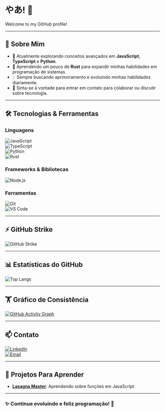 # やあ! 👋  

Welcome to my GitHub profile!  

---

## 🚀 Sobre Mim  
- 🔭 Atualmente explorando conceitos avançados em **JavaScript**, **TypeScript** e **Python**.  
- 🌱 Aprendendo um pouco de **Rust** para expandir minhas habilidades em programação de sistemas.  
- 💡 Sempre buscando aprimoramento e evoluindo minhas habilidades diariamente.  
- 💬 Sinta-se à vontade para entrar em contato para colaborar ou discutir sobre tecnologia.  

---

## 🛠️ Tecnologias & Ferramentas  

### Linguagens  
![JavaScript](https://img.shields.io/badge/JavaScript-F7DF1E?style=for-the-badge&logo=javascript&logoColor=black)  
![TypeScript](https://img.shields.io/badge/TypeScript-3178C6?style=for-the-badge&logo=typescript&logoColor=white)  
![Python](https://img.shields.io/badge/Python-3776AB?style=for-the-badge&logo=python&logoColor=white)  
![Rust](https://img.shields.io/badge/Rust-000000?style=for-the-badge&logo=rust&logoColor=white)  

### Frameworks & Bibliotecas  
![Node.js](https://img.shields.io/badge/Node.js-339933?style=for-the-badge&logo=nodedotjs&logoColor=white)  

### Ferramentas  
![Git](https://img.shields.io/badge/Git-F05032?style=for-the-badge&logo=git&logoColor=white)  
![VS Code](https://img.shields.io/badge/VS%20Code-007ACC?style=for-the-badge&logo=visualstudiocode&logoColor=white)  

---

## ⚡ GitHub Strike  

![GitHub Strike](https://github-readme-streak-stats.herokuapp.com/?user=visionsPercosits&theme=tokyonight&hide_border=true)  

---

## 📊 Estatísticas do GitHub  

![Top Langs](https://github-readme-stats.vercel.app/api/top-langs/?username=visionsPercosits&layout=compact&theme=tokyonight&hide_border=true)  

---

## 🏋️ Gráfico de Consistência  

[![GitHub Activity Graph](https://github-readme-activity-graph.vercel.app/graph?username=visionsPercosits&bg_color=ffffff&color=9e4c98&line=00ecf0&point=000000&area=true&hide_border=true)](https://github.com/ashutosh00710/github-readme-activity-graph)  

---

## 📫 Contato  

[![LinkedIn](https://img.shields.io/badge/LinkedIn-0A66C2?style=for-the-badge&logo=linkedin&logoColor=white)](https://linkedin.com/in/your-profile)  
[![Email](https://img.shields.io/badge/Email-D14836?style=for-the-badge&logo=gmail&logoColor=white)](mailto:your-email@example.com)  

---

## 🌟 Projetos Para Aprender  

- **[Lasagna Master](https://github.com/visionsPercosits/lasagna-master)**: Aprendendo sobre funções em JavaScript  

---

### ✨ Continue evoluindo e feliz programação! 🚀  
